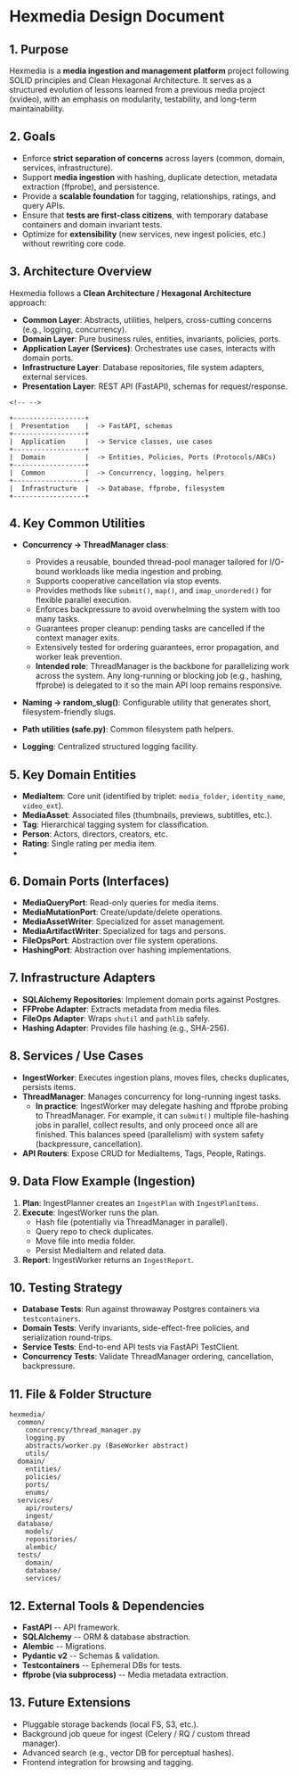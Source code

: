# Hexmedia Design Document

## 1. Purpose

Hexmedia is a **media ingestion and management platform** project
following SOLID principles and Clean Hexagonal Architecture. It serves
as a structured evolution of lessons learned from a previous media
project (xvideo), with an emphasis on modularity, testability, and
long-term maintainability.

## 2. Goals

-   Enforce **strict separation of concerns** across layers (common,
    domain, services, infrastructure).
-   Support **media ingestion** with hashing, duplicate detection,
    metadata extraction (ffprobe), and persistence.
-   Provide a **scalable foundation** for tagging, relationships,
    ratings, and query APIs.
-   Ensure that **tests are first-class citizens**, with temporary
    database containers and domain invariant tests.
-   Optimize for **extensibility** (new services, new ingest policies,
    etc.) without rewriting core code.

## 3. Architecture Overview

Hexmedia follows a **Clean Architecture / Hexagonal Architecture**
approach:

-   **Common Layer**: Abstracts, utilities, helpers, cross-cutting
    concerns (e.g., logging, concurrency).
-   **Domain Layer**: Pure business rules, entities, invariants,
    policies, ports.
-   **Application Layer (Services)**: Orchestrates use cases, interacts
    with domain ports.
-   **Infrastructure Layer**: Database repositories, file system
    adapters, external services.
-   **Presentation Layer**: REST API (FastAPI), schemas for
    request/response.

```{=html}
<!-- -->
```
    +------------------+
    |  Presentation    |  -> FastAPI, schemas
    +------------------+
    |  Application     |  -> Service classes, use cases
    +------------------+
    |  Domain          |  -> Entities, Policies, Ports (Protocols/ABCs)
    +------------------+
    |  Common          |  -> Concurrency, logging, helpers
    +------------------+
    |  Infrastructure  |  -> Database, ffprobe, filesystem
    +------------------+

## 4. Key Common Utilities

-   **Concurrency → ThreadManager class**:

    -   Provides a reusable, bounded thread-pool manager tailored for
        I/O-bound workloads like media ingestion and probing.
    -   Supports cooperative cancellation via stop events.
    -   Provides methods like `submit()`, `map()`, and
        `imap_unordered()` for flexible parallel execution.
    -   Enforces backpressure to avoid overwhelming the system with too
        many tasks.
    -   Guarantees proper cleanup: pending tasks are cancelled if the
        context manager exits.
    -   Extensively tested for ordering guarantees, error propagation,
        and worker leak prevention.
    -   **Intended role**: ThreadManager is the backbone for
        parallelizing work across the system. Any long-running or
        blocking job (e.g., hashing, ffprobe) is delegated to it so the
        main API loop remains responsive.

-   **Naming → random_slug()**: Configurable utility that generates
    short, filesystem-friendly slugs.

-   **Path utilities (safe.py)**: Common filesystem path helpers.

-   **Logging**: Centralized structured logging facility.

## 5. Key Domain Entities

-   **MediaItem**: Core unit (identified by triplet: `media_folder`,
    `identity_name`, `video_ext`).
-   **MediaAsset**: Associated files (thumbnails, previews, subtitles,
    etc.).
-   **Tag**: Hierarchical tagging system for classification.
-   **Person**: Actors, directors, creators, etc.
-   **Rating**: Single rating per media item.
-   

## 6. Domain Ports (Interfaces)

-   **MediaQueryPort**: Read-only queries for media items.
-   **MediaMutationPort**: Create/update/delete operations.
-   **MediaAssetWriter**: Specialized for asset management.
-   **MediaArtifactWriter**: Specialized for tags and persons.
-   **FileOpsPort**: Abstraction over file system operations.
-   **HashingPort**: Abstraction over hashing implementations.

## 7. Infrastructure Adapters

-   **SQLAlchemy Repositories**: Implement domain ports against
    Postgres.
-   **FFProbe Adapter**: Extracts metadata from media files.
-   **FileOps Adapter**: Wraps `shutil` and `pathlib` safely.
-   **Hashing Adapter**: Provides file hashing (e.g., SHA-256).

## 8. Services / Use Cases

-   **IngestWorker**: Executes ingestion plans, moves files, checks
    duplicates, persists items.
-   **ThreadManager**: Manages concurrency for long-running ingest
    tasks.
    -   **In practice**: IngestWorker may delegate hashing and ffprobe
        probing to ThreadManager. For example, it can `submit()`
        multiple file-hashing jobs in parallel, collect results, and
        only proceed once all are finished. This balances speed
        (parallelism) with system safety (backpressure, cancellation).
-   **API Routers**: Expose CRUD for MediaItems, Tags, People, Ratings.

## 9. Data Flow Example (Ingestion)

1.  **Plan**: IngestPlanner creates an `IngestPlan` with
    `IngestPlanItems`.
2.  **Execute**: IngestWorker runs the plan.
    -   Hash file (potentially via ThreadManager in parallel).
    -   Query repo to check duplicates.
    -   Move file into media folder.
    -   Persist MediaItem and related data.
3.  **Report**: IngestWorker returns an `IngestReport`.

## 10. Testing Strategy

-   **Database Tests**: Run against throwaway Postgres containers via
    `testcontainers`.
-   **Domain Tests**: Verify invariants, side-effect-free policies, and
    serialization round-trips.
-   **Service Tests**: End-to-end API tests via FastAPI TestClient.
-   **Concurrency Tests**: Validate ThreadManager ordering,
    cancellation, backpressure.

## 11. File & Folder Structure

    hexmedia/
      common/
        concurrency/thread_manager.py
        logging.py
        abstracts/worker.py (BaseWorker abstract)
        utils/
      domain/
        entities/
        policies/
        ports/
        enums/
      services/
        api/routers/
        ingest/
      database/
        models/
        repositories/
        alembic/
      tests/
        domain/
        database/
        services/

## 12. External Tools & Dependencies

-   **FastAPI** -- API framework.
-   **SQLAlchemy** -- ORM & database abstraction.
-   **Alembic** -- Migrations.
-   **Pydantic v2** -- Schemas & validation.
-   **Testcontainers** -- Ephemeral DBs for tests.
-   **ffprobe (via subprocess)** -- Media metadata extraction.

## 13. Future Extensions

-   Pluggable storage backends (local FS, S3, etc.).
-   Background job queue for ingest (Celery / RQ / custom thread
    manager).
-   Advanced search (e.g., vector DB for perceptual hashes).
-   Frontend integration for browsing and tagging.
